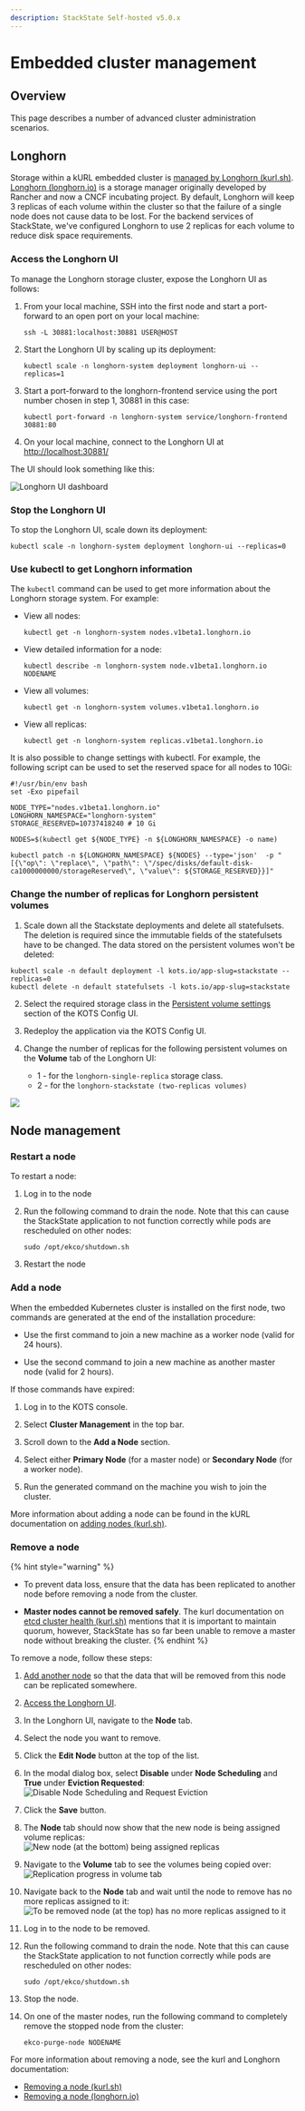 ```yaml
---
description: StackState Self-hosted v5.0.x 
---
```


# Embedded cluster management

## Overview

This page describes a number of advanced cluster administration scenarios.

## Longhorn

Storage within a kURL embedded cluster is [managed by Longhorn \(kurl.sh\)](https://kurl.sh/docs/add-ons/longhorn). [Longhorn \(longhorn.io\)](https://longhorn.io) is a storage manager originally developed by Rancher and now a CNCF incubating project. By default, Longhorn will keep 3 replicas of each volume within the cluster so that the failure of a single node does not cause data to be lost. For the backend services of StackState, we've configured Longhorn to use 2 replicas for each volume to reduce disk space requirements.

### Access the Longhorn UI

To manage the Longhorn storage cluster, expose the Longhorn UI as follows:

1. From your local machine, SSH into the first node and start a port-forward to an open port on your local machine:
    ```
    ssh -L 30881:localhost:30881 USER@HOST
    ```

1. Start the Longhorn UI by scaling up its deployment:
    ```
    kubectl scale -n longhorn-system deployment longhorn-ui --replicas=1
    ```

1. Start a port-forward to the longhorn-frontend service using the port number chosen in step 1, 30881 in this case:
    ```
    kubectl port-forward -n longhorn-system service/longhorn-frontend 30881:80
    ```

1. On your local machine, connect to the Longhorn UI at [http://localhost:30881/](http://localhost:30881/)

The UI should look something like this:

![Longhorn UI dashboard](/.gitbook/assets/kurl-longhorn-ui-dashboard.png)

### Stop the Longhorn UI

To stop the Longhorn UI, scale down its deployment:

```
kubectl scale -n longhorn-system deployment longhorn-ui --replicas=0
```

### Use kubectl to get Longhorn information

The `kubectl` command can be used to get more information about the Longhorn storage system. For example:

* View all nodes:
    ```
    kubectl get -n longhorn-system nodes.v1beta1.longhorn.io
    ```

* View detailed information for a node:
    ```
    kubectl describe -n longhorn-system node.v1beta1.longhorn.io NODENAME
    ```

* View all volumes:
    ```
    kubectl get -n longhorn-system volumes.v1beta1.longhorn.io
    ```

* View all replicas:
    ```
    kubectl get -n longhorn-system replicas.v1beta1.longhorn.io
    ```

It is also possible to change settings with kubectl. For example, the following script can be used to set the reserved space for all nodes to 10Gi:
```
#!/usr/bin/env bash
set -Exo pipefail

NODE_TYPE="nodes.v1beta1.longhorn.io"
LONGHORN_NAMESPACE="longhorn-system"
STORAGE_RESERVED=10737418240 # 10 Gi

NODES=$(kubectl get ${NODE_TYPE} -n ${LONGHORN_NAMESPACE} -o name)

kubectl patch -n ${LONGHORN_NAMESPACE} ${NODES} --type='json'  -p "[{\"op\": \"replace\", \"path\": \"/spec/disks/default-disk-ca1000000000/storageReserved\", \"value\": ${STORAGE_RESERVED}}]"
```

### Change the number of replicas for Longhorn persistent volumes

1. Scale down all the Stackstate deployments and delete all statefulsets. The deletion is required since the immutable fields of the statefulsets have to be changed. The data stored on the persistent volumes won't be deleted:

```
kubectl scale -n default deployment -l kots.io/app-slug=stackstate --replicas=0
kubectl delete -n default statefulsets -l kots.io/app-slug=stackstate
```

2. Select the required storage class in the [Persistent volume settings](/setup/install-stackstate/kots-install/kots_configuration_screen.md#persistent-volume-settings) section of the KOTS Config UI.

3. Redeploy the application via the KOTS Config UI.

4. Change the number of replicas for the following persistent volumes on the **Volume** tab of the Longhorn UI:
    * 1 - for the `longhorn-single-replica` storage class.
    * 2 - for the `longhorn-stackstate (two-replicas volumes)`

![](/.gitbook/assets/kots-persistent-volumes.png)

## Node management

### Restart a node

To restart a node:

1. Log in to the node

1. Run the following command to drain the node. Note that this can cause the StackState application to not function correctly while pods are rescheduled on other nodes:
    ```
    sudo /opt/ekco/shutdown.sh
    ```

2. Restart the node

### Add a node

When the embedded Kubernetes cluster is installed on the first node, two commands are generated at the end of the installation procedure:

* Use the first command to join a new machine as a worker node (valid for 24 hours).

* Use the second command to join a new machine as another master node (valid for 2 hours).

If those commands have expired:

1. Log in to the KOTS console.

1. Select **Cluster Management** in the top bar.

1. Scroll down to the **Add a Node** section.

1. Select either **Primary Node** (for a master node) or **Secondary Node** (for a worker node).

1. Run the generated command on the machine you wish to join the cluster.

More information about adding a node can be found in the kURL documentation on [adding nodes \(kurl.sh\)](https://kurl.sh/docs/install-with-kurl/adding-nodes).

### Remove a node

{% hint style="warning" %}
* To prevent data loss, ensure that the data has been replicated to another node before removing a node from the cluster.

* **Master nodes cannot be removed safely**. The kurl documentation on [etcd cluster health \(kurl.sh\)](https://kurl.sh/docs/install-with-kurl/adding-nodes#etcd-cluster-health) mentions that it is important to maintain quorum, however, StackState has so far been unable to remove a master node without breaking the cluster.
{% endhint %}

To remove a node, follow these steps:

1. [Add another node](#add-a-node) so that the data that will be removed from this node can be replicated somewhere.

1. [Access the Longhorn UI](#access-the-longhorn-ui).

1. In the Longhorn UI, navigate to the **Node** tab.

1. Select the node you want to remove.

1. Click the **Edit Node** button at the top of the list.

1. In the modal dialog box, select **Disable** under **Node Scheduling** and **True** under **Eviction Requested**:  \
![Disable Node Scheduling and Request Eviction](/.gitbook/assets/kurl-longhorn-ui-remove-node-1.png)

1. Click the **Save** button.

1. The **Node** tab should now show that the new node is being assigned volume replicas:  \
![New node (at the bottom) being assigned replicas](/.gitbook/assets/kurl-longhorn-ui-remove-node-2.png)

1. Navigate to the **Volume** tab to see the volumes being copied over:  \
![Replication progress in volume tab](/.gitbook/assets/kurl-longhorn-ui-remove-node-3.png)

1. Navigate back to the **Node** tab and wait until the node to remove has no more replicas assigned to it:  \
![To be removed node (at the top) has no more replicas assigned to it](/.gitbook/assets/kurl-longhorn-ui-remove-node-4.png)

1. Log in to the node to be removed.

1. Run the following command to drain the node. Note that this can cause the StackState application to not function correctly while pods are rescheduled on other nodes:
    ```
    sudo /opt/ekco/shutdown.sh
    ```

1. Stop the node.

1. On one of the master nodes, run the following command to completely remove the stopped node from the cluster:
    ```
    ekco-purge-node NODENAME
    ```

For more information about removing a node, see the kurl and Longhorn documentation:

* [Removing a node \(kurl.sh\)](https://kurl.sh/docs/install-with-kurl/adding-nodes#removing-a-node) 
* [Removing a node \(longhorn.io\)](https://longhorn.io/docs/1.2.4/volumes-and-nodes/maintenance/#removing-a-node)
